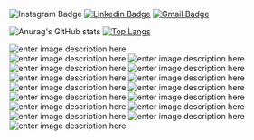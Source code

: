 
![Instagram Badge](https://img.shields.io/badge/Instagram-E4405F?style=flat-square&logo=Instagram&logoColor=white&link=https://www.instagram.com/victorcracco/)
[![Linkedin Badge](https://img.shields.io/badge/LinkedIn-0077B5?style=flat-square&logo=Linkedin&logoColor=white&link=https://www.linkedin.com/in/victorcracco/)](https://www.linkedin.com/in/victorcracco/) 
[![Gmail Badge](https://img.shields.io/badge/Gmail-b44633?style=flat-square&logo=Gmail&logoColor=white&link=mailto:victorcracco@gmail.com)](mailto:victorcracco@gmail.com)



![Anurag's GitHub stats](https://github-readme-stats.vercel.app/api?username=victorcracco&show_icons=true&theme=chartreuse-dark) 
[![Top Langs](https://github-readme-stats.vercel.app/api/top-langs/?username=victorcracco)](https://github.com/anuraghazra/github-readme-stats)




![enter image description here](https://img.shields.io/badge/HTML5-E34F26?style=for-the-badge&logo=html5&logoColor=white)   
![enter image description here](https://img.shields.io/badge/CSS3-1572B6?style=for-the-badge&logo=css3&logoColor=white) 
![enter image description here](https://img.shields.io/badge/JavaScript-323330?style=for-the-badge&logo=javascript&logoColor=F7DF1E) 
![enter image description here](https://img.shields.io/badge/TypeScript-007ACC?style=for-the-badge&logo=typescript&logoColor=white) 
![enter image description here](https://img.shields.io/badge/Java-ED8B00?style=for-the-badge&logo=java&logoColor=white) 
![enter image description here](https://img.shields.io/badge/Kotlin-0095D5?&style=for-the-badge&logo=kotlin&logoColor=white) 
![enter image description here](https://img.shields.io/badge/Lua-2C2D72?style=for-the-badge&logo=lua&logoColor=white) 
![enter image description here](https://img.shields.io/badge/React_Native-20232A?style=for-the-badge&logo=react&logoColor=61DAFB) 
![enter image description here](https://img.shields.io/badge/Node.js-339933?style=for-the-badge&logo=nodedotjs&logoColor=white) 
![enter image description here](https://img.shields.io/badge/React-20232A?style=for-the-badge&logo=react&logoColor=61DAFB) 
![enter image description here](https://img.shields.io/badge/Bootstrap-563D7C?style=for-the-badge&logo=bootstrap&logoColor=white) 
![enter image description here](https://img.shields.io/badge/-materialize--css-ff69b4?style=for-the-badge&logo=materialize--css&logoColor=white) 
![enter image description here](https://img.shields.io/badge/Xampp-F37623?style=for-the-badge&logo=xampp&logoColor=white) 
![enter image description here](https://img.shields.io/badge/MySQL-00000F?style=for-the-badge&logo=mysql&logoColor=white) 
![enter image description here](https://img.shields.io/badge/PostgreSQL-316192?style=for-the-badge&logo=postgresql&logoColor=white) 
![enter image description here](https://img.shields.io/badge/MongoDB-4EA94B?style=for-the-badge&logo=mongodb&logoColor=white)


